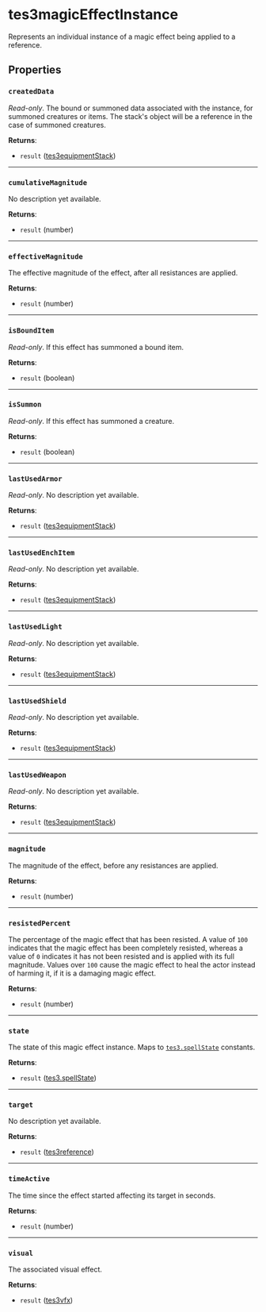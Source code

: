 # tes3magicEffectInstance
<div class="search_terms" style="display: none">tes3magiceffectinstance, magiceffectinstance</div>

<!---
	This file is autogenerated. Do not edit this file manually. Your changes will be ignored.
	More information: https://github.com/MWSE/MWSE/tree/master/docs
-->

Represents an individual instance of a magic effect being applied to a reference.

## Properties

### `createdData`
<div class="search_terms" style="display: none">createddata, ddata</div>

*Read-only*. The bound or summoned data associated with the instance, for summoned creatures or items. The stack's object will be a reference in the case of summoned creatures.

**Returns**:

* `result` ([tes3equipmentStack](../types/tes3equipmentStack.md))

***

### `cumulativeMagnitude`
<div class="search_terms" style="display: none">cumulativemagnitude</div>

No description yet available.

**Returns**:

* `result` (number)

***

### `effectiveMagnitude`
<div class="search_terms" style="display: none">effectivemagnitude</div>

The effective magnitude of the effect, after all resistances are applied.

**Returns**:

* `result` (number)

***

### `isBoundItem`
<div class="search_terms" style="display: none">isbounditem, bounditem</div>

*Read-only*. If this effect has summoned a bound item.

**Returns**:

* `result` (boolean)

***

### `isSummon`
<div class="search_terms" style="display: none">issummon, summon</div>

*Read-only*. If this effect has summoned a creature.

**Returns**:

* `result` (boolean)

***

### `lastUsedArmor`
<div class="search_terms" style="display: none">lastusedarmor</div>

*Read-only*. No description yet available.

**Returns**:

* `result` ([tes3equipmentStack](../types/tes3equipmentStack.md))

***

### `lastUsedEnchItem`
<div class="search_terms" style="display: none">lastusedenchitem</div>

*Read-only*. No description yet available.

**Returns**:

* `result` ([tes3equipmentStack](../types/tes3equipmentStack.md))

***

### `lastUsedLight`
<div class="search_terms" style="display: none">lastusedlight</div>

*Read-only*. No description yet available.

**Returns**:

* `result` ([tes3equipmentStack](../types/tes3equipmentStack.md))

***

### `lastUsedShield`
<div class="search_terms" style="display: none">lastusedshield</div>

*Read-only*. No description yet available.

**Returns**:

* `result` ([tes3equipmentStack](../types/tes3equipmentStack.md))

***

### `lastUsedWeapon`
<div class="search_terms" style="display: none">lastusedweapon</div>

*Read-only*. No description yet available.

**Returns**:

* `result` ([tes3equipmentStack](../types/tes3equipmentStack.md))

***

### `magnitude`
<div class="search_terms" style="display: none">magnitude</div>

The magnitude of the effect, before any resistances are applied.

**Returns**:

* `result` (number)

***

### `resistedPercent`
<div class="search_terms" style="display: none">resistedpercent</div>

The percentage of the magic effect that has been resisted. A value of `100` indicates that the magic effect has been completely resisted, whereas a value of `0` indicates it has not been resisted and is applied with its full magnitude. Values over `100` cause the magic effect to heal the actor instead of harming it, if it is a damaging magic effect.

**Returns**:

* `result` (number)

***

### `state`
<div class="search_terms" style="display: none">state</div>

The state of this magic effect instance. Maps to [`tes3.spellState`](https://mwse.github.io/MWSE/references/spell-states/) constants.

**Returns**:

* `result` ([tes3.spellState](../references/spell-states.md))

***

### `target`
<div class="search_terms" style="display: none">target</div>

No description yet available.

**Returns**:

* `result` ([tes3reference](../types/tes3reference.md))

***

### `timeActive`
<div class="search_terms" style="display: none">timeactive</div>

The time since the effect started affecting its target in seconds.

**Returns**:

* `result` (number)

***

### `visual`
<div class="search_terms" style="display: none">visual</div>

The associated visual effect.

**Returns**:

* `result` ([tes3vfx](../types/tes3vfx.md))

